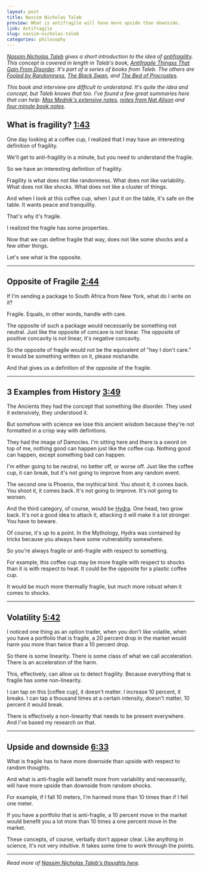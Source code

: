 ```yaml
---
layout: post
title: Nassim Nicholas Taleb
preview: What is antifragile will have more upside than downside. 
link: Antifragile
slug: nassim-nicholas-taleb
categories: philosophy
---
```

*[Nassim Nicholas Taleb](https://medium.com/@nntaleb) gives a short introduction to the idea of [antifragility](https://youtu.be/4vbk_2xE9zc). This concept is covered in length in Taleb's book, [Antifragile Thingss That Gain From Disorder](https://www.amazon.com/Antifragile-Things-That-Disorder-Incerto/dp/0812979680). It's part of a series of books from Taleb. The others are [Fooled by Randomness](https://www.amazon.com/Fooled-Randomness-Hidden-Markets-Incerto/dp/0812975219/ref=sr_1_1?s=books&ie=UTF8&qid=1493754906&sr=1-1&keywords=fooled+by+randomness), [The Black Swan](https://www.amazon.com/Black-Swan-Improbable-Robustness-Fragility/dp/081297381X/ref=sr_1_1?s=books&ie=UTF8&qid=1493754924&sr=1-1&keywords=black+swan), and [The Bed of Procrustes](https://www.amazon.com/Bed-Procrustes-Philosophical-Practical-Aphorisms/dp/0812982401/ref=sr_1_1?s=books&ie=UTF8&qid=1493754940&sr=1-1&keywords=The+Bed+of+Procrustes).*

*This book and interview are difficult to understand. It's quite the idea and concept, but Taleb knows that too. I've found a few great summaries here that can help: [Max Mednik's extensive notes](http://www.maxmednik.com/home/notes-on-antifragile-by-nassim-nicholas-taleb), [notes from Nat Alison](https://www.nateliason.com/lessons/antifragile/) and [four minute book notes](http://fourminutebooks.com/antifragile-summary/).*



## What is fragility? [1:43](https://youtu.be/4vbk_2xE9zc?t=1m43s)

One day looking at a coffee cup, I realized that I may have an interesting definition of fragility. 

We'll get to anti-fragility in a minute, but you need to understand the fragile. 

So we have an interesting definition of fragility. 

Fragility is what does not like randomness. What does not like variability. What does not like shocks. What does not like a cluster of things. 

And when I look at this coffee cup, when I put it on the table, it's safe on the table. It wants peace and tranquility. 

That's why it's fragile. 

I realized the fragile has some properties. 

Now that we can define fragile that way, does not like some shocks and a few other things. 

Let's see what is the opposite. 

* * * 

## Opposite of Fragile [2:44](https://youtu.be/4vbk_2xE9zc?t=2m44s)

If I'm sending a package to South Africa from New York, what do I write on it? 

Fragile. Equals, in other words, handle with care. 

The opposite of such a package would necessarily be something not neutral. Just like the opposite of concave is not linear. The opposite of positive concavity is not linear, it's negative concavity. 

So the opposite of fragile would not be the equivalent of "hey I don't care." It would be something written on it, please mishandle. 

And that gives us a definition of the opposite of the fragile. 

* * * 

## 3 Examples from History [3:49](https://youtu.be/4vbk_2xE9zc?t=3m49s) 

The Ancients they had the concept that something like disorder. They used it extensively, they understood it. 

But somehow with science we lose this ancient wisdom because they're not formatted in a crisp way with definitions. 

They had the image of Damocles. I'm sitting here and there is a sword on top of me, nothing good can happen just like the coffee cup. Nothing good can happen, except something bad can happen. 

I'm either going to be neutral, no better off, or worse off. Just like the coffee cup, it can break, but it's not going to improve from any random event. 

The second one is Phoenix, the mythical bird. You shoot it, it comes back. You shoot it, it comes back. It's not going to improve. It's not going to worsen. 
 
And the third category, of course, would be [Hydra](https://www.youtube.com/watch?v=hRNvoxxSNsY). One head, two grow back. It's not a good idea to attack it, attacking it will make it a lot stronger. You have to beware. 

Of course, it's up to a point. In the Mythology, Hydra was contained by tricks because you always have some vulnerability somewhere. 

So you're always fragile or anti-fragile with respect to something. 

For example, this coffee cup may be more fragile with respect to shocks than it is with respect to heat. It could be the opposite for a plastic coffee cup. 

It would be much more thermally fragile, but much more robust when it comes to shocks. 

* * * 

## Volatility [5:42](https://youtu.be/4vbk_2xE9zc?t=5m42s)

I noticed one thing as an option trader, when you don't like volatile, when you have a portfolio that is fragile, a 20 percent drop in the market would harm you more than twice than a 10 percent drop. 

So there is some linearity. There is some class of what we call acceleration. There is an acceleration of the harm. 

This, effectively, can allow us to detect fragility. Because everything that is fragile has some non-linearity. 

I can tap on this [coffee cup], it doesn't matter. I increase 10 percent, it breaks. I can tap a thousand times at a certain intensity, doesn't matter, 10 percent it would break. 

There is effectively a non-linearity that needs to be present everywhere. And I've based my research on that. 

* * * 

## Upside and downside [6:33](https://youtu.be/4vbk_2xE9zc?t=6m33s)

What is fragile has to have more downside than upside with respect to random thoughts. 

And what is anti-fragile will benefit more from variability and necessarily, will have more upside than downside from random shocks. 

For example, if I fall 10 meters, I'm harmed more than 10 times than if I fell one meter. 

If you have a portfolio that is anti-fragile, a 10 percent move in the market would benefit you a lot more than 10 times a one percent move in the market. 

These concepts, of course, verbally don't appear clear. Like anything in science, it's not very intuitive. It takes some time to work through the points. 

* * * 

*Read more of [Nassim Nicholas Taleb's thoughts here](https://medium.com/@nntaleb).*





